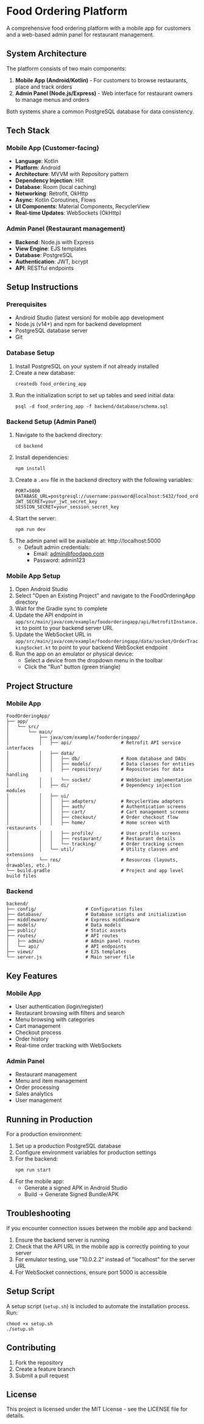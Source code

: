 # Food Ordering Platform

A comprehensive food ordering platform with a mobile app for customers and a web-based admin panel for restaurant management.

## System Architecture

The platform consists of two main components:

1. **Mobile App (Android/Kotlin)** - For customers to browse restaurants, place and track orders
2. **Admin Panel (Node.js/Express)** - Web interface for restaurant owners to manage menus and orders

Both systems share a common PostgreSQL database for data consistency.

## Tech Stack

### Mobile App (Customer-facing)
- **Language**: Kotlin
- **Platform**: Android
- **Architecture**: MVVM with Repository pattern
- **Dependency Injection**: Hilt
- **Database**: Room (local caching)
- **Networking**: Retrofit, OkHttp
- **Async**: Kotlin Coroutines, Flows
- **UI Components**: Material Components, RecyclerView
- **Real-time Updates**: WebSockets (OkHttp)

### Admin Panel (Restaurant management)
- **Backend**: Node.js with Express
- **View Engine**: EJS templates
- **Database**: PostgreSQL
- **Authentication**: JWT, bcrypt
- **API**: RESTful endpoints

## Setup Instructions

### Prerequisites
- Android Studio (latest version) for mobile app development
- Node.js (v14+) and npm for backend development
- PostgreSQL database server
- Git

### Database Setup
1. Install PostgreSQL on your system if not already installed
2. Create a new database:
   ```
   createdb food_ordering_app
   ```
3. Run the initialization script to set up tables and seed initial data:
   ```
   psql -d food_ordering_app -f backend/database/schema.sql
   ```

### Backend Setup (Admin Panel)
1. Navigate to the backend directory:
   ```
   cd backend
   ```
2. Install dependencies:
   ```
   npm install
   ```
3. Create a `.env` file in the backend directory with the following variables:
   ```
   PORT=5000
   DATABASE_URL=postgresql://username:password@localhost:5432/food_ordering_app
   JWT_SECRET=your_jwt_secret_key
   SESSION_SECRET=your_session_secret_key
   ```
4. Start the server:
   ```
   npm run dev
   ```
5. The admin panel will be available at: http://localhost:5000
   - Default admin credentials:
     - Email: admin@foodapp.com
     - Password: admin123

### Mobile App Setup
1. Open Android Studio
2. Select "Open an Existing Project" and navigate to the FoodOrderingApp directory
3. Wait for the Gradle sync to complete
4. Update the API endpoint in `app/src/main/java/com/example/foodorderingapp/api/RetrofitInstance.kt` to point to your backend server URL
5. Update the WebSocket URL in `app/src/main/java/com/example/foodorderingapp/data/socket/OrderTrackingSocket.kt` to point to your backend WebSocket endpoint
6. Run the app on an emulator or physical device:
   - Select a device from the dropdown menu in the toolbar
   - Click the "Run" button (green triangle)

## Project Structure

### Mobile App
```
FoodOrderingApp/
├── app/
│   └── src/
│       └── main/
│           ├── java/com/example/foodorderingapp/
│           │   ├── api/                  # Retrofit API service interfaces
│           │   ├── data/
│           │   │   ├── db/               # Room database and DAOs
│           │   │   ├── models/           # Data classes for entities
│           │   │   ├── repository/       # Repositories for data handling
│           │   │   └── socket/           # WebSocket implementation
│           │   ├── di/                   # Dependency injection modules
│           │   ├── ui/
│           │   │   ├── adapters/         # RecyclerView adapters
│           │   │   ├── auth/             # Authentication screens
│           │   │   ├── cart/             # Cart management screens
│           │   │   ├── checkout/         # Order checkout flow
│           │   │   ├── home/             # Home screen with restaurants
│           │   │   ├── profile/          # User profile screens
│           │   │   ├── restaurant/       # Restaurant details
│           │   │   └── tracking/         # Order tracking screen
│           │   └── util/                 # Utility classes and extensions
│           └── res/                      # Resources (layouts, drawables, etc.)
└── build.gradle                          # Project and app level build files
```

### Backend
```
backend/
├── config/                  # Configuration files
├── database/                # Database scripts and initialization
├── middleware/              # Express middleware
├── models/                  # Data models
├── public/                  # Static assets
├── routes/                  # API routes
│   ├── admin/               # Admin panel routes
│   └── api/                 # API endpoints
├── views/                   # EJS templates
└── server.js                # Main server file
```

## Key Features

### Mobile App
- User authentication (login/register)
- Restaurant browsing with filters and search
- Menu browsing with categories
- Cart management
- Checkout process
- Order history
- Real-time order tracking with WebSockets

### Admin Panel
- Restaurant management
- Menu and item management
- Order processing
- Sales analytics
- User management

## Running in Production

For a production environment:

1. Set up a production PostgreSQL database
2. Configure environment variables for production settings
3. For the backend:
   ```
   npm run start
   ```
4. For the mobile app:
   - Generate a signed APK in Android Studio
   - Build → Generate Signed Bundle/APK

## Troubleshooting

If you encounter connection issues between the mobile app and backend:
1. Ensure the backend server is running
2. Check that the API URL in the mobile app is correctly pointing to your server
3. For emulator testing, use "10.0.2.2" instead of "localhost" for the server URL
4. For WebSocket connections, ensure port 5000 is accessible

## Setup Script

A setup script (`setup.sh`) is included to automate the installation process. Run:

```
chmod +x setup.sh
./setup.sh
```

## Contributing

1. Fork the repository
2. Create a feature branch
3. Submit a pull request

## License

This project is licensed under the MIT License - see the LICENSE file for details.